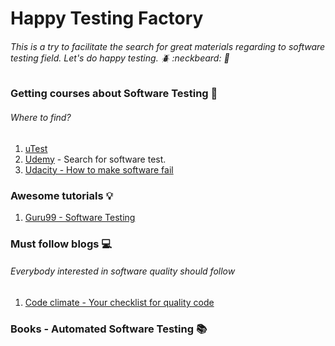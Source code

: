 # Happy Testing Factory 

###### This is a try to facilitate the search for great materials regarding to software testing field. Let's do happy testing. :beetle: :neckbeard: :bug:

### Getting courses about Software Testing :pencil:
###### Where to find?
1.  [uTest](https://www.utest.com/courses)
2.  [Udemy](https://www.udemy.com) - Search for software test.
3.  [Udacity - How to make software fail](https://br.udacity.com/course/software-testing--cs258/)


### Awesome tutorials :bulb:
1. [Guru99 - Software Testing](https://www.guru99.com/software-testing.html)


### Must follow blogs :computer:
###### Everybody interested in software quality should follow 
1. [Code climate - Your checklist for quality code](blog.codeclimate.com)


### Books - Automated Software Testing :books:
